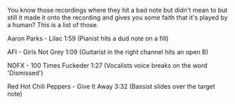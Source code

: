 You know those recordings where they hit a bad note but didn't mean to but still
it made it onto the recording and gives you some faith that it's played by a
human? This is a list of those.

Aaron Parks - Lilac 1:59 (Pianist hits a dud note on a fill)

AFI - Girls Not Grey 1:09 (Guitarist in the right channel hits an open B)

NOFX - 100 Times Fuckeder 1:27 (Vocalists voice breaks on the word 'Dismissed')

Red Hot Chili Peppers - Give It Away 3:32 (Bassist slides over the target note)

